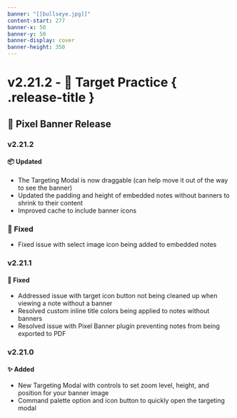 ```yaml
---
banner: "[[bullseye.jpg]]"
content-start: 277
banner-x: 50
banner-y: 50
banner-display: cover
banner-height: 350
---
```

# v2.21.2 - 🎯 Target Practice { .release-title }
## 🚩 Pixel Banner Release

### v2.21.2
#### 📦 Updated
- The Targeting Modal is now draggable (can help move it out of the way to see the banner)
- Updated the padding and height of embedded notes without banners to shrink to their content
- Improved cache to include banner icons

### 🐛 Fixed
- Fixed issue with select image icon being added to embedded notes

### v2.21.1
#### 🐛 Fixed
- Addressed issue with target icon button not being cleaned up when viewing a note without a banner
- Resolved custom inline title colors being applied to notes without banners
- Resolved issue with Pixel Banner plugin preventing notes from being exported to PDF

### v2.21.0
#### ✨ Added
- New Targeting Modal with controls to set zoom level, height, and position for your banner image
- Command palette option and icon button to quickly open the targeting modal